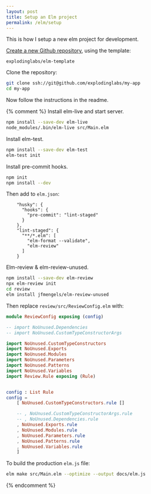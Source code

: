 ```yaml
---
layout: post
title: Setup an Elm project
permalink: /elm/setup
---
```

<div id="intro" markdown="1">
This is how I setup a new elm project for development.
</div>

[Create a new Github
repository](https://github.com/organizations/explodinglabs/repositories/new),
using the template:
```
explodinglabs/elm-template
```

Clone the repository:
```sh
git clone ssh://git@github.com/explodinglabs/my-app
cd my-app
```

Now follow the instructions in the readme.

{% comment %}
Install elm-live and start server.
```sh
npm install --save-dev elm-live
node_modules/.bin/elm-live src/Main.elm
```

Install elm-test.
```sh
npm install --save-dev elm-test
elm-test init
```

Install pre-commit hooks.
```sh
npm init
npm install --dev
```

Then add to `elm.json`:
```
    "husky": {
      "hooks": {
        "pre-commit": "lint-staged"
      }
    },
    "lint-staged": {
      "**/*.elm": [
        "elm-format --validate",
        "elm-review"
      ]
    }
```

Elm-review & elm-review-unused.
```sh
npm install --save-dev elm-review
npx elm-review init
cd review
elm install jfmengels/elm-review-unused
```

Then replace `review/src/ReviewConfig.elm` with:
```elm
module ReviewConfig exposing (config)

-- import NoUnused.Dependencies
-- import NoUnused.CustomTypeConstructorArgs

import NoUnused.CustomTypeConstructors
import NoUnused.Exports
import NoUnused.Modules
import NoUnused.Parameters
import NoUnused.Patterns
import NoUnused.Variables
import Review.Rule exposing (Rule)


config : List Rule
config =
    [ NoUnused.CustomTypeConstructors.rule []

    -- , NoUnused.CustomTypeConstructorArgs.rule
    -- , NoUnused.Dependencies.rule
    , NoUnused.Exports.rule
    , NoUnused.Modules.rule
    , NoUnused.Parameters.rule
    , NoUnused.Patterns.rule
    , NoUnused.Variables.rule
    ]
```

To build the production `elm.js` file:
```sh
elm make src/Main.elm --optimize --output docs/elm.js
```
{% endcomment %}
